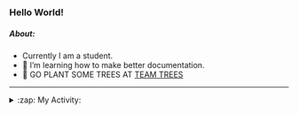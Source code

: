 ### Hello World!

##### About:
- Currently I am a student.
- 🌱 I’m learning how to make better documentation.
- 🌱 GO PLANT SOME TREES AT [TEAM TREES](https://teamtrees.org/)

---
<details>
  <summary>:zap: My Activity:</summary>
  
<!--START_SECTION:waka-->
![Code Time](http://img.shields.io/badge/Code%20Time-1%2C102%20hrs%2015%20mins-blue)

**I'm a Night 🦉** 

```text
🌞 Morning                1269 commits        ██░░░░░░░░░░░░░░░░░░░░░░░   08.79 % 
🌆 Daytime                5143 commits        █████████░░░░░░░░░░░░░░░░   35.63 % 
🌃 Evening                4137 commits        ███████░░░░░░░░░░░░░░░░░░   28.66 % 
🌙 Night                  3884 commits        ███████░░░░░░░░░░░░░░░░░░   26.91 % 
```
📅 **I'm Most Productive on Wednesday** 

```text
Monday                   2227 commits        ████░░░░░░░░░░░░░░░░░░░░░   15.43 % 
Tuesday                  1740 commits        ███░░░░░░░░░░░░░░░░░░░░░░   12.06 % 
Wednesday                3429 commits        ██████░░░░░░░░░░░░░░░░░░░   23.76 % 
Thursday                 1737 commits        ███░░░░░░░░░░░░░░░░░░░░░░   12.03 % 
Friday                   1435 commits        ██░░░░░░░░░░░░░░░░░░░░░░░   09.94 % 
Saturday                 1310 commits        ██░░░░░░░░░░░░░░░░░░░░░░░   09.08 % 
Sunday                   2555 commits        ████░░░░░░░░░░░░░░░░░░░░░   17.70 % 
```


📊 **This Week I Spent My Time On** 

```text
🔥 Editors: 
VS Code                  12 hrs 7 mins       █████████████████████████   100.00 % 

🐱‍💻 Projects: 
praise                   9 hrs 17 mins       ███████████████████░░░░░░   76.64 % 
CSF22                    2 hrs 12 mins       █████░░░░░░░░░░░░░░░░░░░░   18.22 % 
TEA-onboarding-bot       21 mins             █░░░░░░░░░░░░░░░░░░░░░░░░   02.89 % 
technocean-frontend      16 mins             █░░░░░░░░░░░░░░░░░░░░░░░░   02.25 % 
```


 Last Updated on 14/04/2023 13:09:26 UTC
<!--END_SECTION:waka-->
</details>
